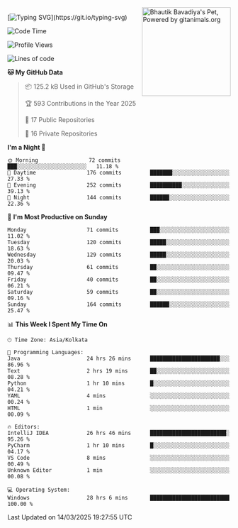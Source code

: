 <img src="https://render.gitanimals.org/lines/kavicastelo?pet-id=658414197060265056" width="200" alt="Bhautik Bavadiya's Pet, Powered by gitanimals.org" align="right" style="display: block; margin-bottom: 10px;" />

[![Typing SVG](https://readme-typing-svg.demolab.com?font=Fira+Code&pause=1000&color=F6FF05&center=true&vCenter=true&width=435&lines=Hi+%F0%9F%91%8B%2C+I'm+Somesh+Diwan;I+will+be+back+soon.)](https://git.io/typing-svg)

<!--START_SECTION:waka-->
![Code Time](http://img.shields.io/badge/Code%20Time-38%20hrs%2051%20mins-blue)

![Profile Views](http://img.shields.io/badge/Profile%20Views-518-blue)

![Lines of code](https://img.shields.io/badge/From%20Hello%20World%20I%27ve%20Written-132.0%20thousand%20lines%20of%20code-blue)

**🐱 My GitHub Data** 

> 📦 125.2 kB Used in GitHub's Storage 
 > 
> 🏆 593 Contributions in the Year 2025
 > 
> 📜 17 Public Repositories 
 > 
> 🔑 16 Private Repositories 
 > 
**I'm a Night 🦉** 

```text
🌞 Morning                72 commits          ███░░░░░░░░░░░░░░░░░░░░░░   11.18 % 
🌆 Daytime                176 commits         ███████░░░░░░░░░░░░░░░░░░   27.33 % 
🌃 Evening                252 commits         ██████████░░░░░░░░░░░░░░░   39.13 % 
🌙 Night                  144 commits         ██████░░░░░░░░░░░░░░░░░░░   22.36 % 
```
📅 **I'm Most Productive on Sunday** 

```text
Monday                   71 commits          ███░░░░░░░░░░░░░░░░░░░░░░   11.02 % 
Tuesday                  120 commits         █████░░░░░░░░░░░░░░░░░░░░   18.63 % 
Wednesday                129 commits         █████░░░░░░░░░░░░░░░░░░░░   20.03 % 
Thursday                 61 commits          ██░░░░░░░░░░░░░░░░░░░░░░░   09.47 % 
Friday                   40 commits          ██░░░░░░░░░░░░░░░░░░░░░░░   06.21 % 
Saturday                 59 commits          ██░░░░░░░░░░░░░░░░░░░░░░░   09.16 % 
Sunday                   164 commits         ██████░░░░░░░░░░░░░░░░░░░   25.47 % 
```


📊 **This Week I Spent My Time On** 

```text
🕑︎ Time Zone: Asia/Kolkata

💬 Programming Languages: 
Java                     24 hrs 26 mins      ██████████████████████░░░   86.96 % 
Text                     2 hrs 19 mins       ██░░░░░░░░░░░░░░░░░░░░░░░   08.28 % 
Python                   1 hr 10 mins        █░░░░░░░░░░░░░░░░░░░░░░░░   04.21 % 
YAML                     4 mins              ░░░░░░░░░░░░░░░░░░░░░░░░░   00.24 % 
HTML                     1 min               ░░░░░░░░░░░░░░░░░░░░░░░░░   00.09 % 

🔥 Editors: 
IntelliJ IDEA            26 hrs 46 mins      ████████████████████████░   95.26 % 
PyCharm                  1 hr 10 mins        █░░░░░░░░░░░░░░░░░░░░░░░░   04.17 % 
VS Code                  8 mins              ░░░░░░░░░░░░░░░░░░░░░░░░░   00.49 % 
Unknown Editor           1 min               ░░░░░░░░░░░░░░░░░░░░░░░░░   00.08 % 

💻 Operating System: 
Windows                  28 hrs 6 mins       █████████████████████████   100.00 % 
```

 Last Updated on 14/03/2025 19:27:55 UTC
<!--END_SECTION:waka-->
